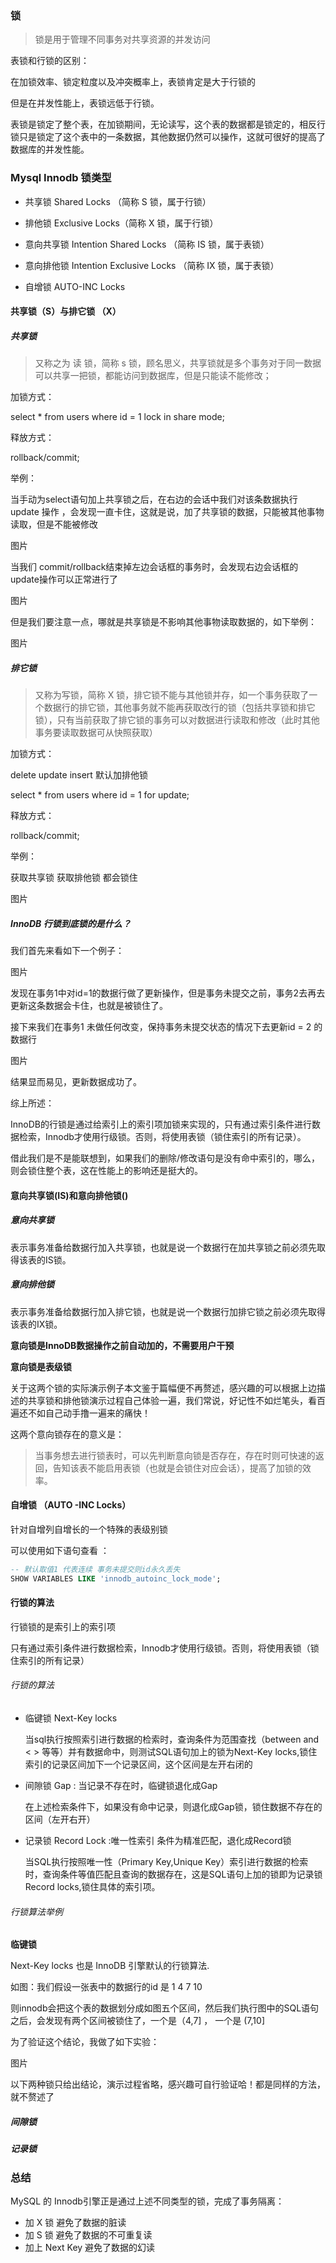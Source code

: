 ### 锁

> 锁是用于管理不同事务对共享资源的并发访问

表锁和行锁的区别：

在加锁效率、锁定粒度以及冲突概率上，表锁肯定是大于行锁的

但是在并发性能上，表锁远低于行锁。

表锁是锁定了整个表，在加锁期间，无论读写，这个表的数据都是锁定的，相反行锁只是锁定了这个表中的一条数据，其他数据仍然可以操作，这就可很好的提高了数据库的并发性能。

### Mysql Innodb 锁类型

* 共享锁 Shared Locks  （简称 S 锁，属于行锁）

* 排他锁 Exclusive Locks（简称 X 锁，属于行锁）

* 意向共享锁 Intention Shared Locks （简称 IS 锁，属于表锁）

* 意向排他锁 Intention Exclusive Locks （简称 IX 锁，属于表锁）

* 自增锁 AUTO-INC Locks

#### 共享锁（S）与排它锁 （X）

##### 共享锁

> 又称之为 读 锁，简称 s 锁，顾名思义，共享锁就是多个事务对于同一数据可以共享一把锁，都能访问到数据库，但是只能读不能修改；

加锁方式：

select * from users where id = 1 lock in share mode;

释放方式：

rollback/commit;

举例：

当手动为select语句加上共享锁之后，在右边的会话中我们对该条数据执行update 操作 ，会发现一直卡住，这就是说，加了共享锁的数据，只能被其他事物读取，但是不能被修改

图片

当我们 commit/rollback结束掉左边会话框的事务时，会发现右边会话框的update操作可以正常进行了

图片

但是我们要注意一点，哪就是共享锁是不影响其他事物读取数据的，如下举例：

图片

##### 排它锁

> 又称为写锁，简称 X 锁，排它锁不能与其他锁并存，如一个事务获取了一个数据行的排它锁，其他事务就不能再获取改行的锁（包括共享锁和排它锁），只有当前获取了排它锁的事务可以对数据进行读取和修改（此时其他事务要读取数据可从快照获取）

加锁方式：

delete update  insert 默认加排他锁

select * from users where id = 1 for update;

释放方式：

rollback/commit;

举例：

获取共享锁 获取排他锁 都会锁住 

图片

##### InnoDB 行锁到底锁的是什么？

我们首先来看如下一个例子：

图片

发现在事务1中对id=1的数据行做了更新操作，但是事务未提交之前，事务2去再去更新这条数据会卡住，也就是被锁住了。

接下来我们在事务1 未做任何改变，保持事务未提交状态的情况下去更新id = 2 的数据行

图片 

结果显而易见，更新数据成功了。

综上所述：

InnoDB的行锁是通过给索引上的索引项加锁来实现的，只有通过索引条件进行数据检索，Innodb才使用行级锁。否则，将使用表锁（锁住索引的所有记录）。

借此我们是不是能联想到，如果我们的删除/修改语句是没有命中索引的，哪么，则会锁住整个表，这在性能上的影响还是挺大的。

#### 意向共享锁(IS)和意向排他锁()

##### 意向共享锁

表示事务准备给数据行加入共享锁，也就是说一个数据行在加共享锁之前必须先取得该表的IS锁。

##### 意向排他锁

表示事务准备给数据行加入排它锁，也就是说一个数据行加排它锁之前必须先取得该表的IX锁。

**意向锁是InnoDB数据操作之前自动加的，不需要用户干预**

**意向锁是表级锁**

关于这两个锁的实际演示例子本文鉴于篇幅便不再赘述，感兴趣的可以根据上边描述的共享锁和排他锁演示过程自己体验一遍，我们常说，好记性不如烂笔头，看百遍还不如自己动手撸一遍来的痛快！

这两个意向锁存在的意义是：

> 当事务想去进行锁表时，可以先判断意向锁是否存在，存在时则可快速的返回，告知该表不能启用表锁（也就是会锁住对应会话），提高了加锁的效率。

#### 自增锁 （AUTO -INC Locks）

针对自增列自增长的一个特殊的表级别锁

可以使用如下语句查看 ：

```sql
-- 默认取值1 代表连续 事务未提交则id永久丢失
SHOW VARIABLES LIKE 'innodb_autoinc_lock_mode';
```

#### 行锁的算法

行锁锁的是索引上的索引项

只有通过索引条件进行数据检索，Innodb才使用行级锁。否则，将使用表锁（锁住索引的所有记录）

###### 行锁的算法

- 临键锁 Next-Key locks

  当sql执行按照索引进行数据的检索时，查询条件为范围查找（between and < > 等等）并有数据命中，则测试SQL语句加上的锁为Next-Key locks,锁住索引的记录区间加下一个记录区间，这个区间是左开右闭的

- 间隙锁 Gap : 当记录不存在时，临键锁退化成Gap

  在上述检索条件下，如果没有命中记录，则退化成Gap锁，锁住数据不存在的区间（左开右开）

- 记录锁 Record Lock :唯一性索引 条件为精准匹配，退化成Record锁

  当SQL执行按照唯一性（Primary Key,Unique Key）索引进行数据的检索时，查询条件等值匹配且查询的数据存在，这是SQL语句上加的锁即为记录锁Record locks,锁住具体的索引项。

###### 行锁算法举例

**临键锁**

Next-Key locks 也是 InnoDB 引擎默认的行锁算法.

如图：我们假设一张表中的数据行的id 是 1 4 7 10



则innodb会把这个表的数据划分成如图五个区间，然后我们执行图中的SQL语句之后，会发现有两个区间被锁住了，一个是（4,7] ， 一个是 (7,10]

为了验证这个结论，我做了如下实验：

图片

以下两种锁只给出结论，演示过程省略，感兴趣可自行验证哈！都是同样的方法，就不赘述了

#####  间隙锁



##### 记录锁 



### 总结

MySQL 的 Innodb引擎正是通过上述不同类型的锁，完成了事务隔离：

* 加 X 锁 避免了数据的脏读
* 加 S 锁 避免了数据的不可重复读
* 加上 Next Key 避免了数据的幻读

